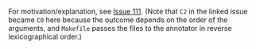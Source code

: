 For motivation/explanation, see
[Issue 111](https://github.com/typetools/annotation-tools/issues/111).
(Note that `C2` in the linked issue became `C0` here because the outcome
depends on the order of the arguments, and `Makefile` passes the files
to the annotator in reverse lexicographical order.)

